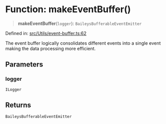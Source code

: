 # Function: makeEventBuffer()

> **makeEventBuffer**(`logger`): `BaileysBufferableEventEmitter`

Defined in: [src/Utils/event-buffer.ts:62](https://github.com/Fokusdotid/Baileys/blob/8399cb6fd4e55090cdf57b06ffaae3e8a88880fe/src/Utils/event-buffer.ts#L62)

The event buffer logically consolidates different events into a single event
making the data processing more efficient.

## Parameters

### logger

`ILogger`

## Returns

`BaileysBufferableEventEmitter`
